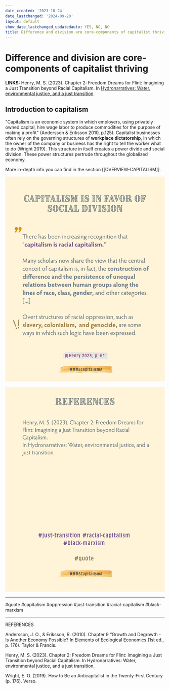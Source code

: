 ```yaml
---
date_created: '2023-10-24'
date_lastchanged: '2024-09-20'
layout: default
show_date_lastchanged_updatedauto: YES, NO, NO
title: Difference and division are core-components of capitalist thriving
---
```

# Difference and division are core-components of capitalist thriving 

**LINKS:**
Henry, M. S. (2023). Chapter 2: Freedom Dreams for Flint: Imagining a Just Transition beyond Racial Capitalism. In [Hydronarratives: Water, environmental justice, and a just transition](https://1drv.ms/b/s!AmcwErz2Mmg1hcMer7RCCABah8BPPw?e=UkMFKN).

## Introduction to capitalism 
"Capitalism is an economic system in which  employers, using privately owned capital, hire wage labor to produce commodities for the purpose of making a profit" (Andersson & Eriksson 2010, p.125). Capitalist businesses often rely on the governing structures of **workplace dictatorship**, in which the owner of the company or business has the right to tell the worker what to do (Wright 2019). This structure in itself creates a power divide and social division. These power structures pertrude throughout the globalized economy.

More in-depth info you can find in the section [[OVERVIEW-CAPITALISM]].

![](media/MMSCapitalismA-2.png)

![](media/MMSCapitalismA-3.png)

________
#quote #capitalism #oppression #just-transition #racial-capitalism 
#black-marxism
________
REFERENCES

Andersson, J. O., & Eriksson, R. (2010). Chapter 9 “Growth and Degrowth - Is Another Economy Possible? In Elements of Ecological Economics (1st ed., p. 176). Taylor & Francis.

Henry, M. S. (2023). Chapter 2: Freedom Dreams for Flint: Imagining a Just Transition beyond Racial Capitalism. In Hydronarratives: Water, environmental justice, and a just transition.

Wright, E. O. (2019). How to Be an Anticapitalist in the Twenty-First Century (p. 176). Verso.

